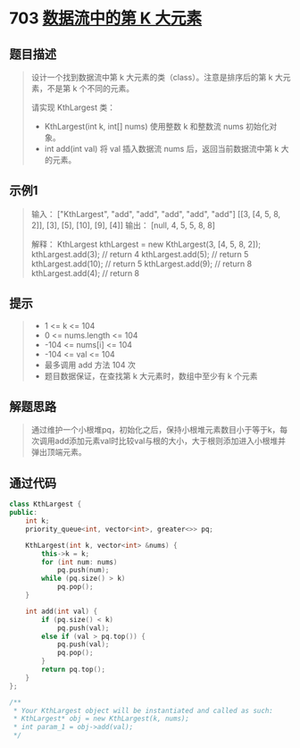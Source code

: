 # 703 [数据流中的第 K 大元素](https://leetcode-cn.com/problems/kth-largest-element-in-a-stream/)

## 题目描述

> 设计一个找到数据流中第 k 大元素的类（class）。注意是排序后的第 k 大元素，不是第 k 个不同的元素。
>
> 请实现 KthLargest 类：
>
> - KthLargest(int k, int[] nums) 使用整数 k 和整数流 nums 初始化对象。
> - int add(int val) 将 val 插入数据流 nums 后，返回当前数据流中第 k 大的元素。

## 示例1

> 输入：
> ["KthLargest", "add", "add", "add", "add", "add"]
> [[3, [4, 5, 8, 2]], [3], [5], [10], [9], [4]]
> 输出：
> [null, 4, 5, 5, 8, 8]
>
> 解释：
> KthLargest kthLargest = new KthLargest(3, [4, 5, 8, 2]);
> kthLargest.add(3);   // return 4
> kthLargest.add(5);   // return 5
> kthLargest.add(10);  // return 5
> kthLargest.add(9);   // return 8
> kthLargest.add(4);   // return 8

## 提示

>- 1 <= k <= 104
>- 0 <= nums.length <= 104
>- -104 <= nums[i] <= 104
>- -104 <= val <= 104
>- 最多调用 add 方法 104 次
>- 题目数据保证，在查找第 k 大元素时，数组中至少有 k 个元素

## 解题思路

>通过维护一个小根堆pq，初始化之后，保持小根堆元素数目小于等于k，每次调用add添加元素val时比较val与根的大小，大于根则添加进入小根堆并弹出顶端元素。

## 通过代码

```cpp
class KthLargest {
public:
    int k;
    priority_queue<int, vector<int>, greater<>> pq;

    KthLargest(int k, vector<int> &nums) {
        this->k = k;
        for (int num: nums)
            pq.push(num);
        while (pq.size() > k)
            pq.pop();
    }

    int add(int val) {
        if (pq.size() < k)
            pq.push(val);
        else if (val > pq.top()) {
            pq.push(val);
            pq.pop();
        }
        return pq.top();
    }
};

/**
 * Your KthLargest object will be instantiated and called as such:
 * KthLargest* obj = new KthLargest(k, nums);
 * int param_1 = obj->add(val);
 */
```

